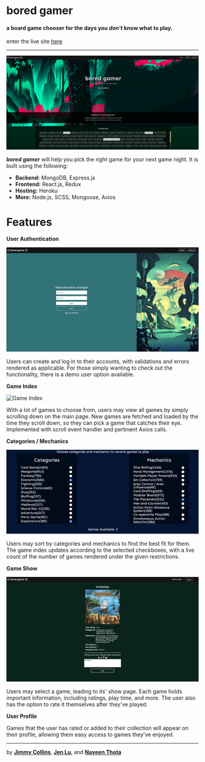# bored gamer
#### a board game chooser for the days you _don't_ know what to play.  
enter the live site [here](http://bored-gamer.herokuapp.com/) 

---  

![Splash Page](https://github.com/slimjim49j/bored-gamer/blob/master/readme_images/1SPLASH_IMAGE.png) 

_**bored gamer**_ will help you pick the right game for your next game night. It is built using the following: 

* **Backend:** MongoDB, Express.js
* **Frontend:** React.js, Redux
* **Hosting:** Heroku
* **More:** Node.js, SCSS, Mongoose, Axios
  

# Features 
**User Authentication** 

![Session Image](https://github.com/slimjim49j/bored-gamer/blob/master/readme_images/2LOGIN_IMAGE.png) 

Users can create and log in to their accounts, with validations and errors rendered as applicable. For those 
simply wanting to check out the functionality, there is a demo user option available. 

**Game Index**

![Game Index](https://github.com/slimjim49j/bored-gamer/blob/master/readme_images/3GAME_INDEX.png) 

With a lot of games to choose from, users may view all games by simply scrolling down on the main page. New games are fetched and loaded
by the time they scroll down, so they can pick a game that catches their eye. Implemented with scroll event handler and pertinent Axios calls. 

**Categories / Mechanics** 

![Category/Mechanic](https://github.com/slimjim49j/bored-gamer/blob/master/readme_images/4CATEGORY_MECHANIC.png) 

Users may sort by categories and mechanics to find the best fit for them. The game index updates according to the selected checkboxes, 
with a live count of the number of games rendered under the given restrictions. 

**Game Show** 

![Game Show](https://github.com/slimjim49j/bored-gamer/blob/master/readme_images/5GAME_SHOW.png)

Users may select a game, leading to its' show page. Each game holds important information, including ratings, play time, and more. 
The user also has the option to rate it themselves after they've played. 

**User Profile** 


Games that the user has rated or added to their collection will appear on their profile, allowing them easy access to games they've enjoyed. 


--- 

by **[Jimmy Collins](https://github.com/slimjim49j)**, **[Jen Lu](https://github.com/jenlu33)**, and **[Naveen Thota](https://github.com/helloitsnaveen)**
